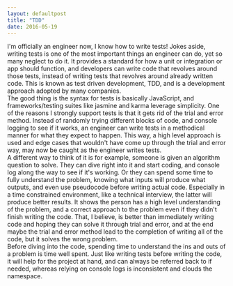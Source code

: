```yaml
---
layout: defaultpost
title: "TDD"
date: 2016-05-19
---
```


I'm officially an engineer now, I know how to write tests! Jokes aside, writing tests is one of the most important things an engineer can do, yet so many neglect to do it. It provides a standard for how a unit or integration or app should function, and developers can write code that revolves around those tests, instead of writing tests that revolves around already written code. This is known as test driven development, TDD, and is a development approach adopted by many companies.<br />
The good thing is the syntax for tests is basically JavaScript, and frameworks/testing suites like jasmine and karma leverage simplicity. One of the reasons I strongly support tests is that it gets rid of the trial and error method. Instead of randomly trying different blocks of code, and console logging to see if it works, an engineer can write tests in a methodical manner for what they expect to happen. This way, a high level approach is used and edge cases that wouldn't have come up through the trial and error way, may now be caught as the engineer writes tests.<br />
A different way to think of it is for example, someone is given an algorithm question to solve. They can dive right into it and start coding, and console log along the way to see if it's working. Or they can spend some time to fully understand the problem, knowing what inputs will produce what outputs, and even use pseudocode before writing actual code. Especially in a time constrained environment, like a technical interview, the latter will produce better results. It shows the person has a high level understanding of the problem, and a correct approach to the problem even if they didn't finish writing the code. That, I believe, is better than immediately writing code and hoping they can solve it through trial and error, and at the end maybe the trial and error method lead to the completion of writing all of the code, but it solves the wrong problem.<br />
Before diving into the code, spending time to understand the ins and outs of a problem is time well spent. Just like writing tests before writing the code, it will help for the project at hand, and can always be referred back to if needed, whereas relying on console logs is inconsistent and clouds the namespace.